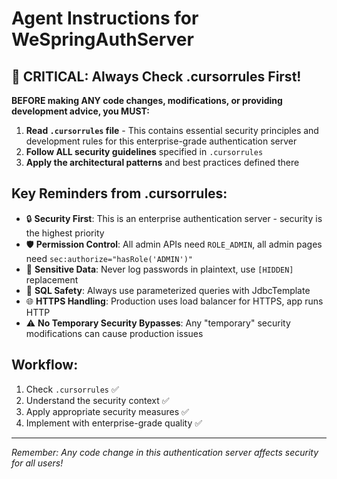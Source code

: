 # Agent Instructions for WeSpringAuthServer

## 🚨 CRITICAL: Always Check .cursorrules First!

**BEFORE making ANY code changes, modifications, or providing development advice, you MUST:**

1. **Read `.cursorrules` file** - This contains essential security principles and development rules for this enterprise-grade authentication server
2. **Follow ALL security guidelines** specified in `.cursorrules` 
3. **Apply the architectural patterns** and best practices defined there

## Key Reminders from .cursorrules:

- 🔒 **Security First**: This is an enterprise authentication server - security is the highest priority
- 🛡️ **Permission Control**: All admin APIs need `ROLE_ADMIN`, all admin pages need `sec:authorize="hasRole('ADMIN')"`
- 🔐 **Sensitive Data**: Never log passwords in plaintext, use `[HIDDEN]` replacement
- 📝 **SQL Safety**: Always use parameterized queries with JdbcTemplate
- 🌐 **HTTPS Handling**: Production uses load balancer for HTTPS, app runs HTTP
- ⚠️ **No Temporary Security Bypasses**: Any "temporary" security modifications can cause production issues

## Workflow:
1. Check `.cursorrules` ✅
2. Understand the security context ✅  
3. Apply appropriate security measures ✅
4. Implement with enterprise-grade quality ✅

---
*Remember: Any code change in this authentication server affects security for all users!*